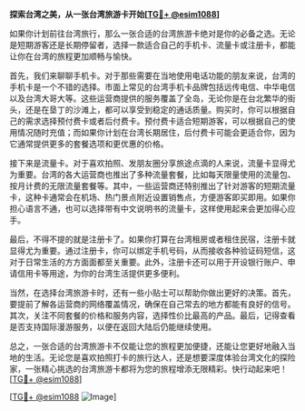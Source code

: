 **探索台湾之美，从一张台湾旅游卡开始[[TG💪+ @esim1088](https://t.me/s/esim1088)]**

如果你计划前往台湾旅行，那么一张合适的台湾旅游卡绝对是你的必备之选。无论是短期游客还是长期停留者，选择一款适合自己的手机卡、流量卡或注册卡，都能让你在台湾的旅程更加顺畅与愉快。

首先，我们来聊聊手机卡。对于那些需要在当地使用电话功能的朋友来说，台湾的手机卡是一个不错的选择。市面上常见的台湾手机卡品牌包括远传电信、中华电信以及台湾大哥大等。这些运营商提供的服务覆盖了全岛，无论你是在台北繁华的街头，还是在垦丁的沙滩上，都可以享受到稳定的通话质量。购买时，你可以根据自己的需求选择预付费卡或者后付费卡。预付费卡适合短期游客，可以根据自己的使用情况随时充值；而如果你计划在台湾长期居住，后付费卡可能会更适合你，因为它通常提供更多的套餐选项和更优惠的价格。

接下来是流量卡。对于喜欢拍照、发朋友圈分享旅途点滴的人来说，流量卡显得尤为重要。台湾的各大运营商也推出了多种流量套餐，比如每天限量使用的流量包、按月计费的无限流量套餐等。其中，一些运营商还特别推出了针对游客的短期流量卡，这种卡通常会在机场、热门景点附近设置销售点，方便游客即买即用。如果你担心语言不通，也可以选择带有中文说明书的流量卡，这样使用起来会更加得心应手。

最后，不得不提的就是注册卡了。如果你打算在台湾租房或者租住民宿，注册卡就显得尤为重要。通过注册卡，你可以绑定手机号码，从而接收各种验证码短信，这对于日常生活的方方面面都至关重要。此外，注册卡还可以用于开设银行账户、申请信用卡等用途，为你的台湾生活提供更多便利。

当然，在选择台湾旅游卡时，还有一些小贴士可以帮助你做出更好的决策。首先，要提前了解各运营商的网络覆盖情况，确保在自己常去的地方都能有良好的信号。其次，关注不同套餐的价格和服务内容，选择性价比最高的产品。最后，记得查看是否支持国际漫游服务，以便在返回大陆后仍能继续使用。

总之，一张合适的台湾旅游卡不仅能让您的旅程更加便捷，还能让您更好地融入当地的生活。无论您是喜欢拍照打卡的旅行达人，还是想要深度体验台湾文化的探险家，一张精心挑选的台湾旅游卡都将为您的旅程增添无限精彩。快行动起来吧！[[TG💪+ @esim1088](https://t.me/s/esim1088)]

[[TG💪+ @esim1088](https://t.me/s/esim1088) ![Image](https://i.postimg.cc/4NQfJmqS/Snipaste-2025-05-13-00-14-12.png)]